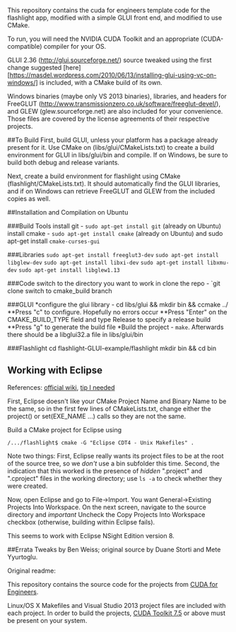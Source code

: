 This repository contains the cuda for engineers template code for the flashlight app, modified with a simple GLUI front end, and modified to use CMake.

To run, you will need the NVIDIA CUDA Toolkit and an appropriate (CUDA-compatible) compiler for your OS.

GLUI 2.36 (http://glui.sourceforge.net/) source tweaked using the first change suggested [here][https://masdel.wordpress.com/2010/06/13/installing-glui-using-vc-on-windows/] is included, with a CMake build of its own.

Windows binaries (maybe only VS 2013 binaries), libraries, and headers for FreeGLUT (http://www.transmissionzero.co.uk/software/freeglut-devel/), and GLEW (glew.sourceforge.net) are also included for your convenience. Those files are covered by the license agreements of their respective projects.

##To Build
First, build GLUI, unless your platform has a package already present for it. Use CMake on (libs/glui/CMakeLists.txt) to create a build environment for GLUI in libs/glui/bin and compile. If on Windows, be sure to build both debug and release variants.

Next, create a build environment for flashlight using CMake (flashlight/CMakeLists.txt). It should automatically find the GLUI libraries, and if on Windows can retrieve FreeGLUT and GLEW from the included copies as well.

##Installation and Compilation on Ubuntu

###Build Tools
install git - `sudo apt-get install git` (already on Ubuntu)
install cmake - `sudo apt-get install cmake` (already on Ubuntu) and sudo apt-get install `cmake-curses-gui`

###Libraries
`sudo apt-get install freeglut3-dev`
`sudo apt-get install libglew-dev`
`sudo apt-get install libxi-dev`
`sudo apt-get install libxmu-dev`
`sudo apt-get install libglew1.13`

###Code
switch to the directory you want to work in
clone the repo - `git clone 
switch to cmake_build branch

###GLUI
*configure the glui library - cd libs/glui && mkdir bin && ccmake ../
**Press "c" to configure. Hopefully no errors occur
**Press "Enter" on the CMAKE_BUILD_TYPE field and type Release to specify a release build
**Press "g" to generate the build file
*Build the project - `make`. Afterwards there should be a libglui32.a file in libs/glui/bin

###Flashlight
cd flashlight-GLUI-example/flashlight
mkdir bin && cd bin


## Working with Eclipse
References: [official wiki](https://cmake.org/Wiki/Eclipse_CDT4_Generator), [tip I needed](http://stackoverflow.com/questions/11645575/importing-a-cmake-project-into-eclipse-cdt)

First, Eclipse doesn't like your CMake Project Name and Binary Name to be the same, so in the first few lines of CMakeLists.txt, change either the project() or set(EXE_NAME ...) calls so they are not the same.

Build a CMake project for Eclipse using

~~~
/.../flashlight$ cmake -G "Eclipse CDT4 - Unix Makefiles" .
~~~

Note two things: First, Eclipse really wants its project files to be at the root of the source tree, so we *don't* use a bin subfolder this time. Second, the indication that this worked is the presence of *hidden* ".project" and ".cproject" files in the working directory; use `ls -a` to check whether they were created.

Now, open Eclipse and go to File->Import. You want General->Existing Projects Into Workspace. On the next screen, navigate to the source directory and *important* Uncheck the Copy Projects Into Workspace checkbox (otherwise, building within Eclipse fails).

This seems to work with Eclipse NSight Edition version 8.

##Errata
Tweaks by Ben Weiss; original source by Duane Storti and Mete Yyurtoglu.

Original readme:

This repository contains the source code for the projects from [CUDA for Engineers][cudaoforengineers].

Linux/OS X Makefiles and Visual Studio 2013 project files are included with each project. In order to build the projects, [CUDA Toolkit 7.5][cudatoolkit] or above must be present on your system. 

[cudaoforengineers]: http://www.cudaforengineers.com
[cudatoolkit]: https://developer.nvidia.com/cuda-toolkit
